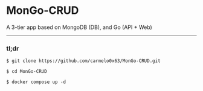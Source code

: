 # MonGo-CRUD
A 3-tier app based on MongoDB (DB), and Go (API + Web)

----

### tl;dr
```
$ git clone https://github.com/carmelo0x63/MonGo-CRUD.git

$ cd MonGo-CRUD

$ docker compose up -d
```
